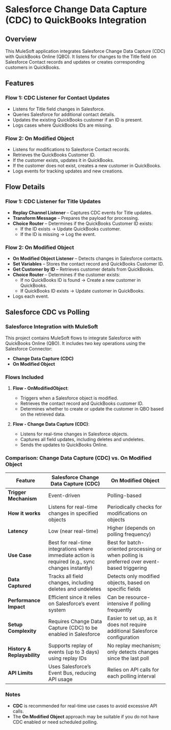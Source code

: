 # Salesforce Change Data Capture (CDC) to QuickBooks Integration

## Overview
This MuleSoft application integrates Salesforce Change Data Capture (CDC) with QuickBooks Online (QBO). It listens for changes to the Title field on Salesforce Contact records and updates or creates corresponding customers in QuickBooks.

## Features

### Flow 1: CDC Listener for Contact Updates
- Listens for Title field changes in Salesforce.
- Queries Salesforce for additional contact details.
- Updates the existing QuickBooks customer if an ID is present.
- Logs cases where QuickBooks IDs are missing.

### Flow 2: On Modified Object
- Listens for modifications to Salesforce Contact records.
- Retrieves the QuickBooks Customer ID.
- If the customer exists, updates it in QuickBooks.
- If the customer does not exist, creates a new customer in QuickBooks.
- Logs events for tracking updates and new creations.

## Flow Details

### Flow 1: CDC Listener for Title Updates
- **Replay Channel Listener** – Captures CDC events for Title updates.
- **Transform Message** – Prepares the payload for processing.
- **Choice Router** – Determines if the QuickBooks Customer ID exists:
    - If the ID exists → Update QuickBooks customer.
    - If the ID is missing → Log the event.

### Flow 2: On Modified Object
- **On Modified Object Listener** – Detects changes in Salesforce contacts.
- **Set Variables** – Stores the contact record and QuickBooks Customer ID.
- **Get Customer by ID** – Retrieves customer details from QuickBooks.
- **Choice Router** – Determines if the customer exists:
    - If no QuickBooks ID is found → Create a new customer in QuickBooks.
    - If QuickBooks ID exists → Update customer in QuickBooks.
- Logs each event.

## Salesforce CDC vs Polling

### Salesforce Integration with MuleSoft
This project contains MuleSoft flows to integrate Salesforce with QuickBooks Online (QBO). It includes two key operations using the Salesforce Connector:
- **Change Data Capture (CDC)**
- **On Modified Object**

### Flows Included
1. **Flow - OnModifiedObject**:
    - Triggers when a Salesforce object is modified.
    - Retrieves the contact record and QuickBooks customer ID.
    - Determines whether to create or update the customer in QBO based on the retrieved data.
  
2. **Flow - Change Data Capture (CDC)**:
    - Listens for real-time changes in Salesforce objects.
    - Captures all field updates, including deletes and undeletes.
    - Sends the updates to QuickBooks Online.

### Comparison: Change Data Capture (CDC) vs. On Modified Object

| Feature                              | Salesforce Change Data Capture (CDC) | On Modified Object          |
|--------------------------------------|--------------------------------------|-----------------------------|
| **Trigger Mechanism**                | Event-driven                         | Polling-based               |
| **How it works**                     | Listens for real-time changes in specified objects | Periodically checks for modifications on objects |
| **Latency**                          | Low (near real-time)                 | Higher (depends on polling frequency) |
| **Use Case**                         | Best for real-time integrations where immediate action is required (e.g., sync changes instantly) | Best for batch-oriented processing or when polling is preferred over event-based triggering |
| **Data Captured**                    | Tracks all field changes, including deletes and undeletes | Detects only modified objects, based on specific fields |
| **Performance Impact**               | Efficient since it relies on Salesforce’s event system | Can be resource-intensive if polling frequently |
| **Setup Complexity**                 | Requires Change Data Capture (CDC) to be enabled in Salesforce | Easier to set up, as it does not require additional Salesforce configuration |
| **History & Replayability**          | Supports replay of events (up to 3 days) using replay IDs | No replay mechanism; only detects changes since the last poll |
| **API Limits**                       | Uses Salesforce’s Event Bus, reducing API usage | Relies on API calls for each polling interval |


### Notes
- **CDC** is recommended for real-time use cases to avoid excessive API calls.
- The **On Modified Object** approach may be suitable if you do not have CDC enabled or need scheduled polling.

